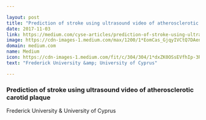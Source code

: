 ```yaml
---

layout: post
title: "Prediction of stroke using ultrasound video of atherosclerotic carotid plaque"
date: 2017-11-03
link: https://medium.com/cyse-articles/prediction-of-stroke-using-ultrasound-video-of-atherosclerotic-carotid-plaque-2d3c276cbbe6?source=rss------machine_learning-5
image: https://cdn-images-1.medium.com/max/1200/1*EomCas_GjqyIVCtQ7DAenQ.png
domain: medium.com
name: Medium
icon: https://cdn-images-1.medium.com/fit/c/304/304/1*dxZK0OSsEVfhIp-3R9YP4Q.png
text: "Frederick University &amp; University of Cyprus"

---
```


### Prediction of stroke using ultrasound video of atherosclerotic carotid plaque

Frederick University &amp; University of Cyprus
